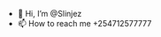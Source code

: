 - 👋 Hi, I’m @Slinjez
- 📫 How to reach me +254712577777

<!---
Slinjez/Slinjez is a ✨ special ✨ repository because its `README.md` (this file) appears on your GitHub profile.
You can click the Preview link to take a look at your changes.
--->
